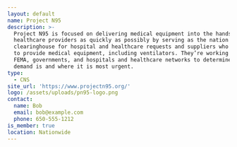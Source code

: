 ```yaml
---
layout: default
name: Project N95
description: >-
  Project N95 is focused on delivering medical equipment into the hands of
  healthcare providers as quickly as possibly by serving as the nation's medical
  clearinghouse for hospital and healthcare requests and suppliers who are able
  to provide medical equipment, including ventilators. They’re working with
  FEMA, governments, and hospitals and healthcare networks to determine where
  demand is and where it is most urgent.
type:
  - CNS
site_url: 'https://www.projectn95.org/'
logo: /assets/uploads/pn95-logo.png
contact:
  name: Bob
  email: bob@example.com
  phone: 650-555-1212
is_member: true
location: Nationwide
---
```

